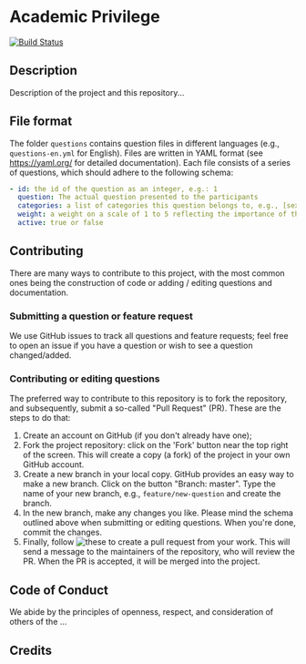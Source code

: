 # Academic Privilege

[![Build Status](https://travis-ci.com/fbkarsdorp/academic-privilege.svg?token=6szGZirW7A2kgxnJVg7g&branch=master)](https://travis-ci.com/fbkarsdorp/academic-privilege)

## Description

Description of the project and this repository...

## File format

The folder `questions` contains question files in different languages (e.g.,
`questions-en.yml` for English). Files are written in YAML format (see https://yaml.org/
for detailed documentation). Each file consists of a series of questions, which should
adhere to the following schema:

``` yaml
- id: the id of the question as an integer, e.g.: 1
  question: The actual question presented to the participants
  categories: a list of categories this question belongs to, e.g., [sexuality, language, education]
  weight: a weight on a scale of 1 to 5 reflecting the importance of this question
  active: true or false
```

## Contributing

There are many ways to contribute to this project, with the most common ones being the
construction of code or adding / editing questions and documentation.

### Submitting a question or feature request

We use GitHub issues to track all questions and feature requests; feel free to open an
issue if you have a question or wish to see a question changed/added.

### Contributing or editing questions

The preferred way to contribute to this repository is to fork the repository, and
subsequently, submit a so-called "Pull Request" (PR). These are the steps to do that:

1. Create an account on GitHub (if you don't already have one);
2. Fork the project repository: click on the 'Fork' button near the top right of the
   screen. This will create a copy (a fork) of the project in your own GitHub account.
3. Create a new branch in your local copy. GitHub provides an easy way to make a new
   branch. Click on the button "Branch: master". Type the name of your new branch, e.g.,
   `feature/new-question` and create the branch.
4. In the new branch, make any changes you like. Please mind the schema outlined above
   when submitting or editing questions. When you're done, commit the changes.
5. Finally, follow
![these](https://help.github.com/en/articles/creating-a-pull-request-from-a-fork) to
create a pull request from your work. This will send a message to the maintainers of the
repository, who will review the PR. When the PR is accepted, it will be merged into the
project.

## Code of Conduct

We abide by the principles of openness, respect, and consideration of others of the ...

## Credits

